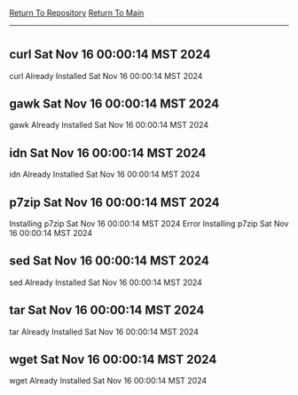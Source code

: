 [Return To Repository](https://github.com/DigitalWarrior/piholeparser/)
[Return To Main](https://github.com/DigitalWarrior/piholeparser/blob/master/RecentRunLogs/Mainlog.md)
____________________________________
# 
## curl Sat Nov 16 00:00:14 MST 2024
curl Already Installed Sat Nov 16 00:00:14 MST 2024
## gawk Sat Nov 16 00:00:14 MST 2024
gawk Already Installed Sat Nov 16 00:00:14 MST 2024
## idn Sat Nov 16 00:00:14 MST 2024
idn Already Installed Sat Nov 16 00:00:14 MST 2024
## p7zip Sat Nov 16 00:00:14 MST 2024
Installing p7zip Sat Nov 16 00:00:14 MST 2024
Error Installing p7zip Sat Nov 16 00:00:14 MST 2024
## sed Sat Nov 16 00:00:14 MST 2024
sed Already Installed Sat Nov 16 00:00:14 MST 2024
## tar Sat Nov 16 00:00:14 MST 2024
tar Already Installed Sat Nov 16 00:00:14 MST 2024
## wget Sat Nov 16 00:00:14 MST 2024
wget Already Installed Sat Nov 16 00:00:14 MST 2024
